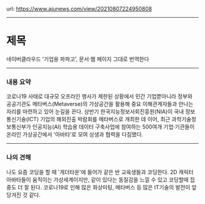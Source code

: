 url: https://www.ajunews.com/view/20210807224950808

---

# 제목

네이버클라우드 '기업용 파파고', 문서·웹 페이지 그대로 번역한다

---

### 내용 요약

코로나19 사태로 대규모 오프라인 행사가 제한된 상황에서 민간 기업뿐아니라 정부와 공공기관도 메타버스(Metaverse)의 가상공간을 활용해 중요 이해관계자들과 만나는 자리를 마련하고 있어 눈길을 끈다. 상반기 한국지능정보사회진흥원(NIA)이 국내 정보통신기술(ICT) 기업의 해외진출 박람회를 메타버스로 개최한 데 이어, 최근 과학기술정보통신부가 인공지능(AI) 학습용 데이터 구축사업에 참여하는 500여개 기업·기관들이 온라인 가상공간에서 '아바타'로 모여 상생과 협력을 다짐했다.


---

### 나의 견해

나도 요즘 코딩을 할 때 '게더타운'에 들어가 같은 반 교육생들과 코딩한다. 2D 캐릭터 아바타들이 움직이는 가상세계이지만, 같이 있다는 동질감을 느낄 수 있고 코딩할때 집중도 더 잘 된다.
코로나19로 인해 많은 화상미팅, 메타버스 등 많은 IT기술의 발전이 앞당겨진 것 같다.